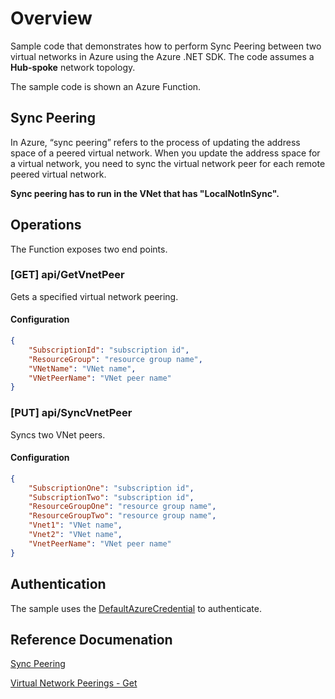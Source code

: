 # Overview
Sample code that demonstrates how to perform Sync Peering between two virtual networks in Azure using the Azure .NET SDK. The code assumes a <b>Hub-spoke</b> network topology.

The sample code is shown an Azure Function.

## Sync Peering
In Azure, “sync peering” refers to the process of updating the address space of a peered virtual network.
When you update the address space for a virtual network, you need to sync the virtual network peer for each remote peered virtual network.

<b>Sync peering has to run in the VNet that has "LocalNotInSync".</b>

## Operations
The Function exposes two end points.

### [GET] api/GetVnetPeer
Gets a specified virtual network peering.

#### Configuration
```json
{
    "SubscriptionId": "subscription id",
    "ResourceGroup": "resource group name",
    "VNetName": "VNet name",
    "VNetPeerName": "VNet peer name"
}
```

### [PUT] api/SyncVnetPeer
Syncs two VNet peers.

#### Configuration
```json
{
    "SubscriptionOne": "subscription id",
    "SubscriptionTwo": "subscription id",
    "ResourceGroupOne": "resource group name",
    "ResourceGroupTwo": "resource group name",
    "Vnet1": "VNet name",
    "Vnet2": "VNet name",
    "VnetPeerName": "VNet peer name"
}
```

## Authentication
The sample uses the [DefaultAzureCredential](https://learn.microsoft.com/en-us/dotnet/azure/sdk/authentication/?tabs=command-line) to authenticate.

## Reference Documenation

[Sync Peering](https://learn.microsoft.com/en-us/rest/api/virtualnetwork/virtual-network-peerings/create-or-update?view=rest-virtualnetwork-2023-09-01&tabs=dotnet#sync-peering)

[Virtual Network Peerings - Get](https://learn.microsoft.com/en-us/rest/api/virtualnetwork/virtual-network-peerings/get?view=rest-virtualnetwork-2023-09-01&tabs=HTTP)
